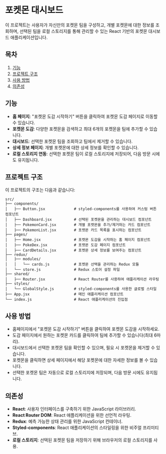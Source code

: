 # 포켓몬 대시보드

이 프로젝트는 사용자가 자신만의 포켓몬 팀을 구성하고, 개별 포켓몬에 대한 정보를 조회하며, 선택된 팀을 로컬 스토리지를 통해 관리할 수 있는 React 기반의 포켓몬 대시보드 애플리케이션입니다.


## 목차

1. [기능](#기능)
2. [프로젝트 구조](#프로젝트-구조)
3. [사용 방법](#사용-방법)
4. [의존성](#의존성)


## 기능

- **홈 페이지**: "포켓몬 도감 시작하기" 버튼을 클릭하여 포켓몬 도감 페이지로 이동할 수 있습니다.
- **포켓몬 도감**: 다양한 포켓몬을 검색하고 최대 6개의 포켓몬을 팀에 추가할 수 있습니다.
- **대시보드**: 선택한 포켓몬 팀을 조회하고 팀에서 제거할 수 있습니다.
- **상세 정보 페이지**: 개별 포켓몬에 대한 상세 정보를 확인할 수 있습니다.
- **로컬 스토리지 연동**: 선택한 포켓몬 팀이 로컬 스토리지에 저장되어, 다음 방문 시에도 유지됩니다.


## 프로젝트 구조

이 프로젝트의 구조는 다음과 같습니다:

```
src/
├── components/
│   ├── Button.jsx             # styled-components를 사용하여 커스텀 버튼 컴포넌트
│   ├── Dashboard.jsx          # 선택된 포켓몬을 관리하는 대시보드 컴포넌트
│   ├── PokemonCard.jsx        # 개별 포켓몬을 추가/제거하는 카드 컴포넌트
│   ├── PokemonList.jsx        # 포켓몬 카드 목록을 표시하는 컴포넌트
├── pages/
│   ├── Home.jsx               # 포켓몬 도감을 시작하는 홈 페이지 컴포넌트
│   ├── PokeDex.jsx            # 포켓몬 도감 페이지 컴포넌트
│   ├── CardDetails.jsx        # 포켓몬 상세 정보를 보여주는 컴포넌트
├── redux/
│   ├── modules/
│   │   └── cards.js           # 포켓몬 선택을 관리하는 Redux 모듈
│   └── store.js               # Redux 스토어 설정 파일
├── shared/
│   ├── Router.jsx             # React Router를 사용하여 애플리케이션 라우팅
├── styles/
│   └── GlobalStyle.js         # styled-components를 사용한 글로벌 스타일
├── App.jsx                    # 메인 애플리케이션 컴포넌트
└── index.js                   # React 애플리케이션의 진입점
```

## 사용 방법

- 홈페이지에서 "포켓몬 도감 시작하기" 버튼을 클릭하여 포켓몬 도감을 시작하세요.
- 도감 페이지에서 원하는 포켓몬 카드를 클릭하여 팀에 추가할 수 있습니다(최대 6마리).
- 대시보드에서 선택한 포켓몬 팀을 확인할 수 있으며, 필요 시 포켓몬을 제거할 수 있습니다.
- 포켓몬을 클릭하면 상세 페이지에서 해당 포켓몬에 대한 자세한 정보를 볼 수 있습니다.
- 선택한 포켓몬 팀은 자동으로 로컬 스토리지에 저장되며, 다음 방문 시에도 유지됩니다.


## 의존성

- **React**: 사용자 인터페이스를 구축하기 위한 JavaScript 라이브러리.
- **React Router DOM**: React 애플리케이션을 위한 선언적 라우팅.
- **Redux**: 예측 가능한 상태 관리를 위한 JavaScript 컨테이너.
- **Styled-components**: React 애플리케이션의 스타일링을 위한 비주얼 프리미티브.
- **로컬 스토리지**: 선택된 포켓몬 팀을 저장하기 위해 브라우저의 로컬 스토리지를 사용.
